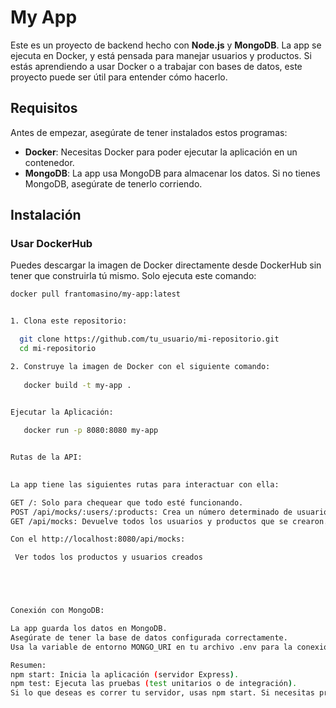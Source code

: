 # My App

Este es un proyecto de backend hecho con **Node.js** y **MongoDB**. La app se ejecuta en Docker, y está pensada para manejar usuarios y productos. Si estás aprendiendo a usar Docker o a trabajar con bases de datos, este proyecto puede ser útil para entender cómo hacerlo.

## Requisitos

Antes de empezar, asegúrate de tener instalados estos programas:

- **Docker**: Necesitas Docker para poder ejecutar la aplicación en un contenedor.
- **MongoDB**: La app usa MongoDB para almacenar los datos. Si no tienes MongoDB, asegúrate de tenerlo corriendo.

## Instalación

### Usar DockerHub

Puedes descargar la imagen de Docker directamente desde DockerHub sin tener que construirla tú mismo. Solo ejecuta este comando:

```bash
docker pull frantomasino/my-app:latest


1. Clona este repositorio: 

  git clone https://github.com/tu_usuario/mi-repositorio.git
  cd mi-repositorio

2. Construye la imagen de Docker con el siguiente comando:
   
   docker build -t my-app .


Ejecutar la Aplicación: 
   
   docker run -p 8080:8080 my-app


Rutas de la API:  

  
La app tiene las siguientes rutas para interactuar con ella:

GET /: Solo para chequear que todo esté funcionando.
POST /api/mocks/:users/:products: Crea un número determinado de usuarios y productos en la base de datos.
GET /api/mocks: Devuelve todos los usuarios y productos que se crearon.

Con el http://localhost:8080/api/mocks: 

 Ver todos los productos y usuarios creados 





Conexión con MongoDB:  

La app guarda los datos en MongoDB. 
Asegúrate de tener la base de datos configurada correctamente. 
Usa la variable de entorno MONGO_URI en tu archivo .env para la conexión.

Resumen:
npm start: Inicia la aplicación (servidor Express).
npm test: Ejecuta las pruebas (test unitarios o de integración).
Si lo que deseas es correr tu servidor, usas npm start. Si necesitas probar tu código (es decir, ejecutar las pruebas), usas npm test.